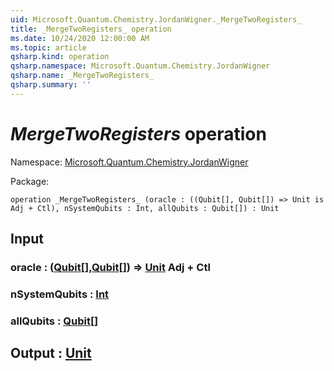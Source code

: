 ```yaml
---
uid: Microsoft.Quantum.Chemistry.JordanWigner._MergeTwoRegisters_
title: _MergeTwoRegisters_ operation
ms.date: 10/24/2020 12:00:00 AM
ms.topic: article
qsharp.kind: operation
qsharp.namespace: Microsoft.Quantum.Chemistry.JordanWigner
qsharp.name: _MergeTwoRegisters_
qsharp.summary: ''
---
```


# _MergeTwoRegisters_ operation

Namespace: [Microsoft.Quantum.Chemistry.JordanWigner](xref:Microsoft.Quantum.Chemistry.JordanWigner)

Package: [](https://nuget.org/packages/)




```qsharp
operation _MergeTwoRegisters_ (oracle : ((Qubit[], Qubit[]) => Unit is Adj + Ctl), nSystemQubits : Int, allQubits : Qubit[]) : Unit
```


## Input

### oracle : ([Qubit](xref:microsoft.quantum.lang-ref.qubit)[],[Qubit](xref:microsoft.quantum.lang-ref.qubit)[]) => [Unit](xref:microsoft.quantum.lang-ref.unit) Adj + Ctl




### nSystemQubits : [Int](xref:microsoft.quantum.lang-ref.int)




### allQubits : [Qubit](xref:microsoft.quantum.lang-ref.qubit)[]





## Output : [Unit](xref:microsoft.quantum.lang-ref.unit)

